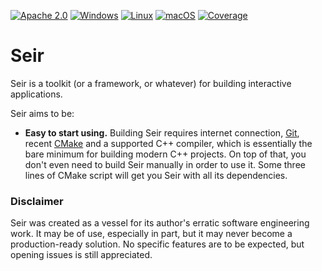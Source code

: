[![Apache 2.0](https://img.shields.io/badge/License-Apache%202.0-blue.svg)](LICENSE)
[![Windows](https://github.com/blagodarin/seir/actions/workflows/windows.yml/badge.svg?branch=main)](https://github.com/blagodarin/seir/actions/workflows/windows.yml)
[![Linux](https://github.com/blagodarin/seir/actions/workflows/linux.yml/badge.svg?branch=main)](https://github.com/blagodarin/seir/actions/workflows/linux.yml)
[![macOS](https://github.com/blagodarin/seir/actions/workflows/macos.yml/badge.svg?branch=main)](https://github.com/blagodarin/seir/actions/workflows/macos.yml)
[![Coverage](https://codecov.io/gh/blagodarin/seir/branch/main/graph/badge.svg?token=HSYMD4YFV5)](https://codecov.io/gh/blagodarin/seir)

# Seir

Seir is a toolkit (or a framework, or whatever) for building interactive applications.

Seir aims to be:
* **Easy to start using.**
  Building Seir requires internet connection, [Git](https://git-scm.com/downloads/),
  recent [CMake](https://cmake.org/download/) and a supported C++ compiler,
  which is essentially the bare minimum for building modern C++ projects.
  On top of that, you don't even need to build Seir manually in order to use it.
  Some three lines of CMake script will get you Seir with all its dependencies.

### Disclaimer

Seir was created as a vessel for its author's erratic software engineering work.
It may be of use, especially in part, but it may never become a production-ready solution.
No specific features are to be expected, but opening issues is still appreciated.
